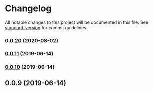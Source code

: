 # Changelog

All notable changes to this project will be documented in this file. See [standard-version](https://github.com/conventional-changelog/standard-version) for commit guidelines.

### [0.0.20](https://github.com/meabed/reactjs-slot-layout/compare/v0.0.19...v0.0.20) (2020-08-02)

### [0.0.11](https://github.com/meabed/reactjs-slot-layout/compare/v0.0.10...v0.0.11) (2019-06-14)

### [0.0.10](https://github.com/meabed/reactjs-slot-layout/compare/v0.0.9...v0.0.10) (2019-06-14)

<a name="0.0.9"></a>

## 0.0.9 (2019-06-14)
